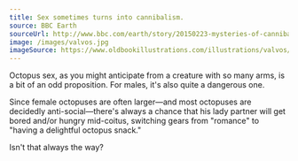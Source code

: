 ```yaml
---
title: Sex sometimes turns into cannibalism.
source: BBC Earth
sourceUrl: http://www.bbc.com/earth/story/20150223-mysteries-of-cannibal-octopus-sex
image: /images/valvos.jpg
imageSource: https://www.oldbookillustrations.com/illustrations/valvos/
---
```


Octopus sex, as you might anticipate from a creature with so many arms, is a bit of an odd proposition. For males, it's also quite a dangerous one.

Since female octopuses are often larger—and most octopuses are decidedly anti-social—there's always a chance that his lady partner will get bored and/or hungry mid-coitus, switching gears from "romance" to "having a delightful octopus snack."

Isn't that always the way?

